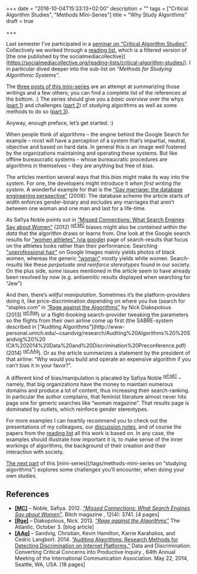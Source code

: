 +++
date = "2016-10-04T15:33:13+02:00"
description = ""
tags = ["Critical Algorithm Studies", "Methods Mini-Series"]
title = "Why Study Algorithms"
draft = true

+++


Last semester I’ve participated in a [seminar on “Critical Algorithm Studies”](https://algorithmstudies.wordpress.com/). Collectively we worked through a [reading list](https://algorithmstudies.files.wordpress.com/2016/03/readings.pdf), which is a filtered version of [the one published by the socialmediacollective](
(https://socialmediacollective.org/reading-lists/critical-algorithm-studies/). I in particular dived deeper into the sub-list on *“Methods for Studying Algorithmic Systems”*.

The [three posts of this mini-series](/tags/methods-mini-series) are an attempt at summarizing those writings and a
few others; you can find a complete list of the references at the bottom. :)
The series should give you a *basic overview* over the whys ([part 1](/article/why-study-algorithms/)) and challenges ([part 2](/article/challenges-when-studying-algorithms/)) of studying algorithms as well as some methods to do so ([part 3](/article/methods-for-studying-algorithms/)).

Anyway, enough preface, let’s get started. :)

<!--more-->

When people think of algorithms – the engine behind the Google Search for example – most will have a perception of a system that’s impartial, neutral, objective and based on hard data. In general this is an image well fostered by the organizations maintaining and operating these systems. But like offline bureaucratic systems – whose bureaucratic procedures are algorithms in themselves – they are anything but free of bias.

The articles mention several ways that this *bias* might make its way into the system. For one, the developers might introduce it *when first writing the system*. A wonderful example for that is the [“Gay marriage: the database engineering perspective”](https://qntm.org/gay) (2008): The database scheme the article starts of width enforces gender-binary and excludes any marriages that aren’t between one woman and one man and last for a life-time.

As Safiya Noble points out in [“Missed Connections: What Search Engines Say about Women”](https://safiyaunoble.files.wordpress.com/2012/03/54_search_engines.pdf) (2012)&nbsp;<sup>[ref:MC](#ref:MC)</sup> biases might also be *contained within the data* that the algorithm draws or learns from. One look at the Google search results for [“women athletes” (via google)](https://encrypted.google.com/search?hl=en&q=women%20athletes) page of search-results that focus on the athletes looks rather than their
performance. Searching ["unprofessional hair"](https://www.google.at/search?tbm=isch&q=unprofessional+hair&tbs=imgo:1&gws_rd=cr&ei=2FlYV8f2JYXjUZCtoPgB) on Google Images mainly yields photos of black women, whereas the generic [“woman”](https://www.google.at/search?tbs=imgo%3A1&tbm=isch&sa=1&btnG=Search&q=woman) mostly yields white women. Search-results like these *perpetuate and reinforce stereotypes* found in our society. On the plus side, some issues mentioned in the article seem to have already been resolved by now (e.g. antisemitic results displayed when searching for “Jew”)

And then, there’s *willful manipulation*. Sometimes it’s the platform-providers doing it, like price-discrimination depending on where you live (search for “staples.com” in [“Rage against the Algorithms”](http://www.theatlantic.com/technology/archive/2013/10/rage-against-the-algorithms/280255/) by Nick Diakopolous (2013)&nbsp;<sup>[ref:Rge](#ref:Rge)</sup>) or a flight-booking search-provider tweaking the parameters so the flights from their own airline come up first
(the SABRE-system described in [“Auditing Algorithms”](http://www­personal.umich.edu/~csandvig/research/Auditing%20Algorithms%20%20Sandvig%20%20 ICA%202014%20Data%20and%20Discrimination%20Preconference.pdf) (2014)&nbsp;<sup>[ref:AAg](#ref:AAg)</sup>). Or as the article summarizes a statement by the president of that airline: “Why would you build and operate an expensive algorithm if you can’t bias it in your favor?”.

A different kind of bias/manipulation is placated by Safiya Noble&nbsp;<sup>[ref:MC](#ref:MC)</sup> – namely, that big organizations have the money to maintain numerous domains and produce a lot of content, thus increasing their search-ranking. In particular the author complains, that feminist literature almost never hits page one for generic searches like “woman magazine”. That results page is dominated by outlets, which reinforce gender stereotypes.

For more examples I can heartily recommend you to check out the presentations of my colleagues, our [discussion notes](https://algorithmstudies.wordpress.com/), and of course the papers from the [reading list](https://algorithmstudies.files.wordpress.com/2016/03/readings.pdf) all this work is based on. In any case, the examples should illustrate how important it is, to make sense of the inner workings of algorithms, the background of their creation and their interaction with society.

[The next part](/article/challenges-when-studying-algorithms/) of this [mini-series](/tags/methods-mini-series on “studying algorithms”) explores some challenges you’ll encounter, when doing your own studies.

## References

* <a id="ref:MC" href="#ref:MC">**[MC]**</a> – Noble, Safiya. 2012. [*“Missed Connections: What Search Engines Say about Women”*](https://safiyaunoble.files.wordpress.com/2012/03/54_search_engines.pdf). Bitch magazine , 12(4): 37­41. [4 pages] 
* <a id="ref:Rge" href="#ref:Rge">**[Rge]**</a> – Diakopolous, Nick. 2013. [*“Rage against the Algorithms”*](http://www.theatlantic.com/technology/archive/2013/10/rage-against-the-algorithms/280255/) The Atlantic, October 3. [blog article] 
* <a id="ref:AAg" href="#ref:AAg">**[AAg]**</a> – Sandvig, Christian, Kevin Hamilton, Karrie Karahalios, and Cedric Langbort. 2014. [“Auditing Algorithms: Research Methods for Detecting Discrimination on Internet Platforms.”](http://www-personal.umich.edu/~csandvig/research/Auditing%20Algorithms%20--%20Sandvig%20--%20ICA%202014%20Data%20and%20Discrimination%20Preconference.pdf) Data and Discrimination: Converting Critical Concerns into Productive Inquiry , 64th Annual Meeting of the International Communication Association. May 22, 2014, Seattle, WA, USA. [18 pages] 
